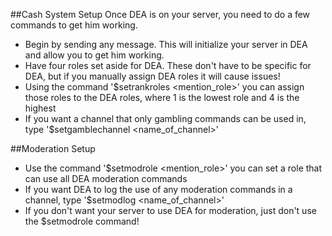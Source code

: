 ##Cash System Setup
Once DEA is on your server, you need to do a few commands to get him working.

* Begin by sending any message. This will initialize your server in DEA and allow you to get him working.
* Have four roles set aside for DEA. These don't have to be specific for DEA, but if you manually assign DEA roles it will cause issues!
* Using the command '$setrankroles <number> <mention_role>' you can assign those roles to the DEA roles, where 1 is the lowest role and 4 is the highest
* If you want a channel that only gambling commands can be used in, type '$setgamblechannel <name_of_channel>'

##Moderation Setup
* Use the command '$setmodrole <mention_role>' you can set a role that can use all DEA moderation commands
* If you want DEA to log the use of any moderation commands in a channel, type '$setmodlog <name_of_channel>'
* If you don't want your server to use DEA for moderation, just don't use the $setmodrole command!